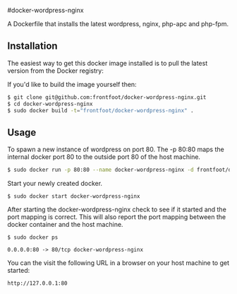 #docker-wordpress-nginx

A Dockerfile that installs the latest wordpress, nginx, php-apc and php-fpm.

## Installation

The easiest way to get this docker image installed is to pull the latest version
from the Docker registry:

If you'd like to build the image yourself then:

```bash
$ git clone git@github.com:frontfoot/docker-wordpress-nginx.git
$ cd docker-wordpress-nginx
$ sudo docker build -t="frontfoot/docker-wordpress-nginx" .
```

## Usage

To spawn a new instance of wordpress on port 80.  The -p 80:80 maps the internal docker port 80 to the outside port 80 of the host machine.

```bash
$ sudo docker run -p 80:80 --name docker-wordpress-nginx -d frontfoot/docker-wordpress-nginx
```

Start your newly created docker.

```
$ sudo docker start docker-wordpress-nginx
```

After starting the docker-wordpress-nginx check to see if it started and the port mapping is correct.  This will also report the port mapping between the docker container and the host machine.

```
$ sudo docker ps

0.0.0.0:80 -> 80/tcp docker-wordpress-nginx
```

You can the visit the following URL in a browser on your host machine to get started:

```
http://127.0.0.1:80
```
